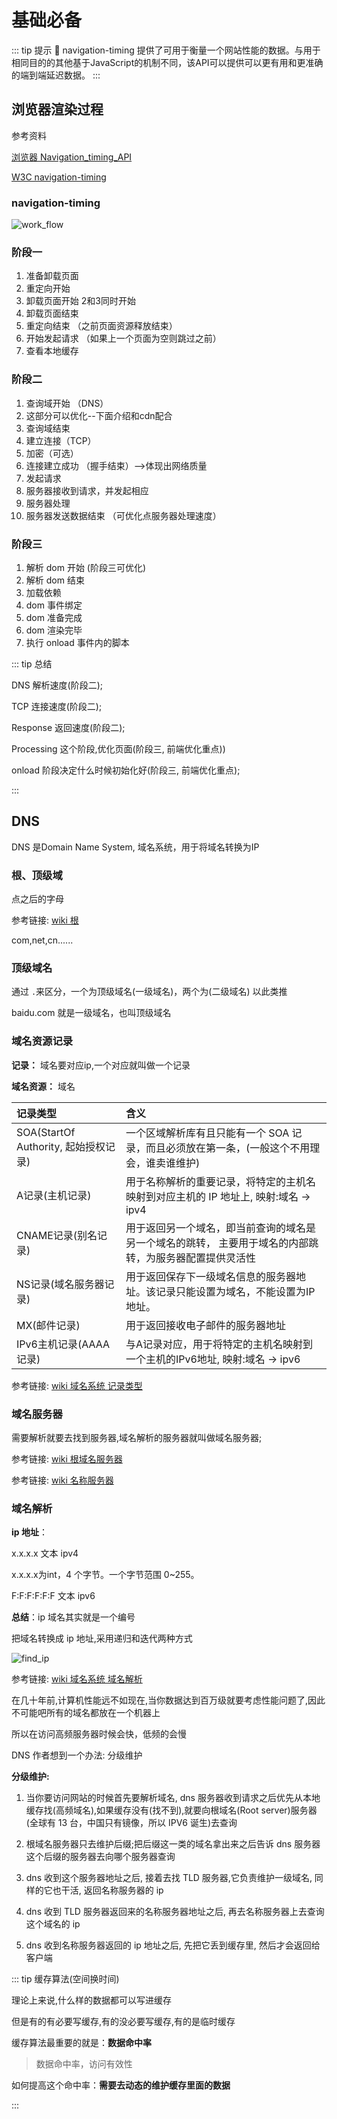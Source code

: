 # 基础必备<Badge type="tip" text="必要了解"/>

::: tip 提示 🤠
navigation-timing 提供了可用于衡量一个网站性能的数据。与用于相同目的的其他基于JavaScript的机制不同，该API可以提供可以更有用和更准确的端到端延迟数据。
:::

## 浏览器渲染过程

参考资料

[浏览器 Navigation_timing_API](https://developer.mozilla.org/zh-CN/docs/Web/API/Navigation_timing_API)

[W3C navigation-timing](https://www.w3.org/TR/navigation-timing/)

### navigation-timing

![work_flow](/performance/work_flow.png)

### 阶段一

1. 准备卸载页面
2. 重定向开始
3. 卸载页面开始 2和3同时开始
4. 卸载页面结束
5. 重定向结束 （之前页面资源释放结束）
6. 开始发起请求 （如果上一个页面为空则跳过之前）
7. 查看本地缓存

### 阶段二

1. 查询域开始 （DNS）
2. 这部分可以优化--下面介绍和cdn配合
3. 查询域结束
4. 建立连接（TCP）
5. 加密（可选）
6. 连接建立成功 （握手结束）-->体现出网络质量
7. 发起请求
8. 服务器接收到请求，并发起相应
9. 服务器处理
10. 服务器发送数据结束 （可优化点服务器处理速度）

### 阶段三

1. 解析 dom 开始 (阶段三可优化)
2. 解析 dom 结束
3. 加载依赖
4. dom 事件绑定
5. dom 准备完成
6. dom 渲染完毕
7. 执行 onload 事件内的脚本

::: tip 总结

DNS 解析速度(阶段二);

TCP 连接速度(阶段二);

Response 返回速度(阶段二);

Processing 这个阶段,优化页面(阶段三, 前端优化重点))

onload 阶段决定什么时候初始化好(阶段三, 前端优化重点);

:::

## DNS

DNS 是Domain Name System, 域名系统，⽤于将域名转换为IP

### 根、顶级域

点之后的字母

参考链接:  [wiki 根](https://zh.wikipedia.org/wiki/頂級域)

com,net,cn......

### 顶级域名

通过 `.`来区分，一个为顶级域名(一级域名)，两个为(二级域名) 以此类推

baidu.com 就是一级域名，也叫顶级域名

### 域名资源记录

**记录：** 域名要对应ip,一个对应就叫做一个记录

**域名资源：** 域名

| 记录类型 | 含义 |
| :- | :- |
| SOA(StartOf Authority, 起始授权记录) | ⼀个区域解析库有且只能有⼀个 SOA 记录，⽽且必须放在第⼀条，(一般这个不用理会，谁卖谁维护) |
| A记录(主机记录) | ⽤于名称解析的重要记录，将特定的主机名映射到对应主机的 IP 地址上, 映射:域名 -> ipv4 |
| CNAME记录(别名记录) | ⽤于返回另⼀个域名，即当前查询的域名是另⼀个域名的跳转， 主要⽤于域名的内部跳转，为服务器配置提供灵活性 |
| NS记录(域名服务器记录) | ⽤于返回保存下⼀级域名信息的服务器地址。该记录只能设置为域名，不能设置为IP地址。|
| MX(邮件记录) | ⽤于返回接收电⼦邮件的服务器地址 |
| IPv6主机记录(AAAA记录) | 与A记录对应，⽤于将特定的主机名映射到⼀个主机的IPv6地址, 映射:域名 -> ipv6 |

参考链接: [wiki 域名系统 记录类型](https://zh.wikipedia.org/wiki/域名系统)

### 域名服务器

需要解析就要去找到服务器,域名解析的服务器就叫做域名服务器;

参考链接: [wiki 根域名服务器](https://zh.wikipedia.org/wiki/根網域名稱伺服器)

参考链接: [wiki 名称服务器](https://zh.wikipedia.org/wiki/名称服务器)

### 域名解析

**ip 地址**：

x.x.x.x 文本 ipv4

x.x.x.x为int，4 个字节。一个字节范围 0~255。

F:F:F:F:F:F 文本 ipv6

**总结**：ip 域名其实就是一个编号

把域名转换成 ip 地址,采用递归和迭代两种方式

![find_ip](/performance/find_ip.png)

参考链接: [wiki 域名系统 域名解析](https://zh.wikipedia.org/wiki/域名系统)

在几十年前,计算机性能远不如现在,当你数据达到百万级就要考虑性能问题了,因此不可能吧所有的域名都放在一个机器上

所以在访问高频服务器时候会快，低频的会慢

DNS 作者想到一个办法: 分级维护

**分级维护:**

1. 当你要访问网站的时候首先要解析域名, dns 服务器收到请求之后优先从本地缓存找(高频域名),如果缓存没有(找不到),就要向根域名(Root server)服务器(全球有 13 台，中国只有镜像，所以 IPV6 诞生)去查询

2. 根域名服务器只去维护后缀;把后缀这一类的域名拿出来之后告诉 dns 服务器这个后缀的服务器去向哪个服务器查询

3. dns 收到这个服务器地址之后, 接着去找 TLD 服务器,它负责维护一级域名, 同样的它也干活, 返回名称服务器的 ip

4. dns 收到 TLD 服务器返回来的名称服务器地址之后, 再去名称服务器上去查询这个域名的 ip

5. dns 收到名称服务器返回的 ip 地址之后, 先把它丢到缓存里, 然后才会返回给客户端

::: tip 缓存算法(空间换时间)

理论上来说,什么样的数据都可以写进缓存

但是有的有必要写缓存,有的没必要写缓存,有的是临时缓存

缓存算法最重要的就是：**数据命中率**

> 数据命中率，访问有效性

如何提高这个命中率：**需要去动态的维护缓存里面的数据**

:::
